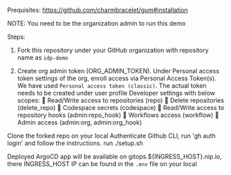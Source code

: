 Prequisites:
https://github.com/charmbracelet/gum#installation

NOTE: You need to be the organization admin to run this demo

Steps:

1. Fork this repository under your GitHub organization with repository name as `idp-demo`

2. Create org admin token (ORG_ADMIN_TOKEN). Under Personal access token settings of the org, enroll access via Personal Access Token(s). We have used `Personal access token (classic)`. The actual token needs to be created under user profile Developer settings with below scopes:
    Read/Write access to repositories (repo)
    Delete repositories (delete_repo)
    Codespace secrets (codespace)
    Read/Write access to repository hooks (admin:repo_hook)
    Workflows access (workflow)
    Admin access (admin:org, admin:org_hook)

Clone the forked repo on your local
Authenticate Github CLI, run 'gh auth login' and follow the instructions.
run ./setup.sh

Deployed ArgoCD app will be available on gitops.${INGRESS_HOST}.nip.io, there INGRESS_HOST IP can be found in the `.env` file on your local
